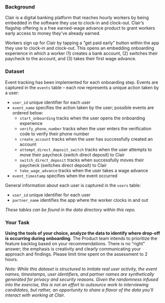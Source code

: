 ### Background

Clair is a digital banking platform that reaches hourly workers by being embedded in the software they use to clock-in and clock-out. Clair’s flagship offering is a free earned-wage advance product to grant workers early access to money they've already earned.

Workers sign up for Clair by tapping a “get paid early” button within the app they use to clock-in and clock-out. This opens an embedding onboarding experience in which a worker (1) creates a bank account, (2) switches their paycheck to the account, and (3) takes their first wage advance. 

### Dataset

Event tracking has been implemented for each onboarding step. Events are captured in the `events` table – each row represents a unique action taken by a user:
- `user_id` unique identifier for each user
- `event_name` specifies the action taken by the user; possible events are ordered below:
  - `start_onboarding` tracks when the user opens the onboarding experience
  - `verify_phone_number` tracks when the user enters the verification code to verify their phone number
  - `create_account` tracks when the user has successfully created an account
  - `attempt_direct_deposit_switch` tracks when the user attempts to move their paycheck (switch direct deposit) to Clair
  - `switch_direct_deposit` tracks when successfully moves their paycheck (switches direct deposit) to Clair
  - `take_wage_advance` tracks when the user takes a wage advance
- `event_timestamp` specifies when the event occurred

General information about each user is captured in the `users` table:
- `user_id` unique identifier for each user
- `partner_name` identifies the app where the worker clocks in and out 

*These tables can be found in the data directory within this repo.*

### Your Task

**Using the tools of your choice, analyze the data to identify where drop-off is occurring during onboarding**. The Product team intends to prioritize the feature backlog based on your recommendations. There is no “right” answer; the emphasis is creativity and clearly communicating your approach and findings. Please limit time spent on the assessment to 2 hours.

*Note: While this dataset is structured to imitate real user activity, the event names, timestamps, user identifiers, and partner names are synthetically generated for privacy and security reasons. Given the randomness infused into the exercise, this is not an effort to outsource work to interviewing candidates, but rather, an opportunity to share a flavor of the data you’ll interact with working at Clair.*
